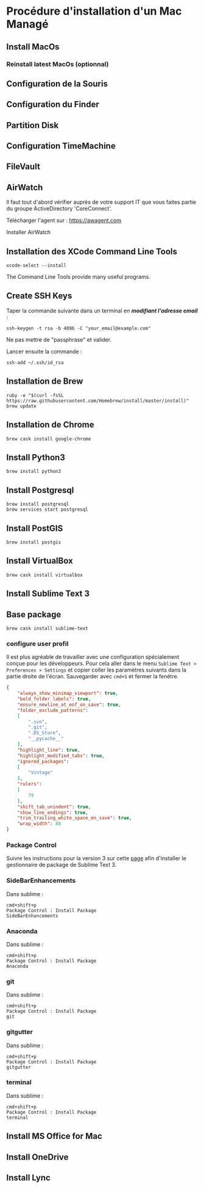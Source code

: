 # Procédure d'installation d'un Mac Managé

## Install MacOs

### Reinstall latest MacOs (optionnal)

## Configuration de la Souris

## Configuration du Finder

## Partition Disk

## Configuration TimeMachine

## FileVault

## AirWatch

Il faut tout d'abord vérifier auprès de votre support IT que vous faites partie du groupe ActiveDirectory 'CoreConnect'.

Télécharger l'agent sur : https://awagent.com

Installer AirWatch

## Installation des XCode Command Line Tools

	xcode-select --install
	
The Command Line Tools provide many useful programs.

## Create SSH Keys

Taper la commande suivante dans un terminal en _**modifiant l'adresse email**_ :

	ssh-keygen -t rsa -b 4096 -C "your_email@example.com"
	
Ne pas mettre de "passphrase" et valider.

Lancer ensuite la commande :

	ssh-add ~/.ssh/id_rsa

## Installation de Brew

	ruby -e "$(curl -fsSL https://raw.githubusercontent.com/Homebrew/install/master/install)"
	brew update
	
## Installation de Chrome

	brew cask install google-chrome

## Install Python3

	brew install python3

## Install Postgresql

	brew install postgresql
	brew services start postgresql

## Install PostGIS

	brew install postgis

## Install VirtualBox

	brew cask install virtualbox

## Install Sublime Text 3

## Base package

	brew cask install sublime-text
	
### configure user profil

Il est plus agréable de travailler avec une configuration spécialement conçue pour les développeurs. Pour cela aller dans le menu `Sublime Text > Preferences > Settings` et copier coller les paramètres suivants dans la partie droite de l'écran. Sauvegarder avec `cmd+S` et fermer la fenêtre.

```json
{
	"always_show_minimap_viewport": true,
	"bold_folder_labels": true,
	"ensure_newline_at_eof_on_save": true,
	"folder_exclude_patterns":
	[
		".svn",
		".git",
		".DS_Store",
		"__pycache__"
	],
	"highlight_line": true,
	"highlight_modified_tabs": true,
	"ignored_packages":
	[
		"Vintage"
	],
	"rulers":
	[
		79
	],
	"shift_tab_unindent": true,
	"show_line_endings": true,
	"trim_trailing_white_space_on_save": true,
	"wrap_width": 80
}
```

### Package Control

Suivre les instructions pour la version 3 sur cette [page](https://packagecontrol.io/installation#st3) afin d'installer le gestionnaire de package de Sublime Text 3.

### SideBarEnhancements

Dans sublime :
	
	cmd+shift+p
	Package Control : Install Package
	SideBarEnhancements

### Anaconda

Dans sublime :
	
	cmd+shift+p
	Package Control : Install Package
	Anaconda

### git

Dans sublime :
	
	cmd+shift+p
	Package Control : Install Package
	git

### gitgutter

Dans sublime :
	
	cmd+shift+p
	Package Control : Install Package
	gitgutter

### terminal

Dans sublime :
	
	cmd+shift+p
	Package Control : Install Package
	terminal

## Install MS Office for Mac

## Install OneDrive

## Install Lync

